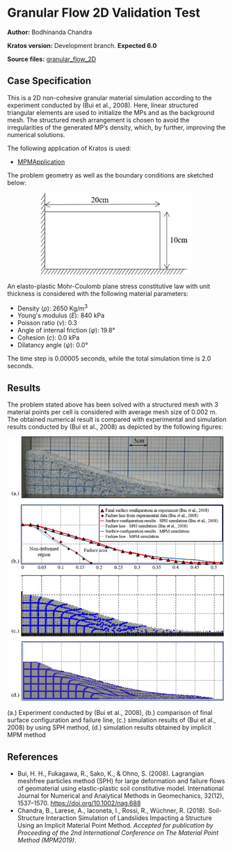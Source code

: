 # Granular Flow 2D Validation Test
**Author:** Bodhinanda Chandra

**Kratos version:** Development branch. **Expected 6.0**

**Source files:** [granular_flow_2D](https://github.com/KratosMultiphysics/Examples/tree/master/mpm/validation/granular_flow_2D/source)

## Case Specification

This is a 2D non-cohesive granular material simulation according to the experiment conducted by (Bui et al., 2008). Here, linear structured triangular elements are used to initialize the MPs and as the background mesh. The structured mesh arrangement is chosen to avoid the irregularities of the generated MP’s density, which, by further, improving the numerical solutions.

The following application of Kratos is used:
- [MPMApplication](https://github.com/KratosMultiphysics/Kratos/tree/master/applications/MPMApplication)

The problem geometry as well as the boundary conditions are sketched below:

<p align="center">
  <img src="data/granular_flow_2D_initial.png" alt="Initial mesh and boundary conditions." width="350" />
</p>

An elasto-plastic Mohr-Coulomb plane stress constitutive law with unit thickness is considered with the following material parameters:
* Density (_&rho;_): 2650 Kg/m<sup>3</sup>
* Young's modulus (_E_):  840 kPa
* Poisson ratio (_&nu;_): 0.3
* Angle of internal friction (_&phi;_): 19.8°
* Cohesion (_c_): 0.0 kPa
* Dilatancy angle (_&psi;_): 0.0°

The time step is 0.00005 seconds, while the total simulation time is 2.0 seconds.

## Results

The problem stated above has been solved with a structured mesh with 3 material points per cell is considered with average mesh size of 0.002 m. The obtained numerical result is compared with experimental and simulation results conducted by (Bui et al., 2008) as depicted by the following figures:

<p align="center">
  <img src="data/granular_flow_2D_results.png" alt="Obtained results and comparison." width="700" />

  (a.) Experiment conducted by (Bui et al., 2008), (b.) comparison of final surface configuration and failure line, (c.) simulation results of (Bui et al., 2008) by using SPH method, (d.) simulation results obtained by implicit MPM method
</p>


## References
- Bui, H. H., Fukagawa, R., Sako, K., & Ohno, S. (2008). Lagrangian meshfree particles method (SPH) for large deformation and failure flows of geomaterial using elastic-plastic soil constitutive model. International Journal for Numerical and Analytical Methods in Geomechanics, 32(12), 1537–1570. https://doi.org/10.1002/nag.688
- Chandra, B., Larese, A., Iaconeta, I., Rossi, R., Wüchner, R. (2018). Soil-Structure Interaction Simulation of Landslides Impacting a Structure Using an Implicit Material Point Method. *Accepted for publication by Proceeding of the 2nd International Conference on The Material Point Method (MPM2019)*.
